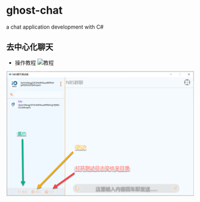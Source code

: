 # ghost-chat
a chat application development with C#

## 去中心化聊天
  - 操作教程 ![教程](https://nbschain.github.io/2019/03/26/NBSChat-no-center)

![界面](https://github.com/NBSChain/nbschain.github.io/blob/master/docs/images/201903/2019-03-26_22-02-24.png?raw=true)
